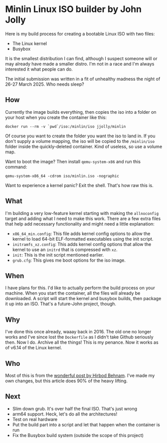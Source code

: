 # Minlin Linux ISO builder by John Jolly
Here is my build process for creating a bootable Linux ISO with two files:
* The Linux kernel
* Busybox

It is the smallest distribution I can find, although I suspect someone will or may already have made a smaller distro. I'm not in a race and I'm always interested it what people can do.

The initial submission was written in a fit of unhealthy madness the night of 26-27 March 2025. Who needs sleep?

## How
Currently the image builds everything, then copies the iso into a folder on your host when you create the container like this:

```
docker run --rm -v `pwd`/iso:/minlin/iso jjolly/minlin
```

Of course you want to create the folder you want the iso to land in. If you don't supply a volume mapping, the iso will be copied to the `/minlin/iso` folder inside the quickly-deleted container. Kind of useless, so use a volume map.

Want to boot the image? Then install `qemu-system-x86` and run this command:
```
qemu-system-x86_64 -cdrom iso/minlin.iso -nographic
```

Want to experience a kernel panic? Exit the shell. That's how raw this is.

## What
I'm building a very low-feature kernel starting with making the `allnoconfig` target and adding what I need to make this work. There are a few extra files that help add necessary functionality and might need a little explanation:
* `x86_64_min.config`: This file adds kernel config options to allow the kernel to load 64-bit ELF-formatted executables using the init script.
* `initramfs_xz.config`: This adds kernel config options that allow the kernel to use an `initrd` that is compressed with `xz`.
* `init`: This is the init script mentioned earlier.
* `grub.cfg`: This gives me boot options for the iso image.

## When
I have plans for this. I'd like to actually perform the build process on your machine. When you start the container, all the files will already be downloaded. A script will start the kernel and busybox builds, then package it up into an ISO. That's a future-John project, though.

## Why
I've done this once already, waaay back in 2016. The old one no longer works and I've since lost the `Dockerfile` as I didn't take Github seriously then. Now I do. Archive all the things! This is my penance. Now it works as of v6.14 of the Linux kernel.

## Who
Most of this is from the [wonderful post by Hirbod Behnam](https://medium.com/@ThyCrow/compiling-the-linux-kernel-and-creating-a-bootable-iso-from-it-6afb8d23ba22). I've made my own changes, but this article does 90% of the heavy lifting.

## Next
* Slim down grub. It's over half the final ISO. That's just wrong
* arm64 support. Heck, let's do all the architectures!
* Test on real hardware
* Put the build part into a script and let that happen when the container is run
* Fix the Busybox build system (outside the scope of this project)

